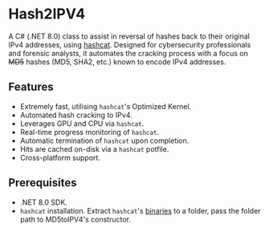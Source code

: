 # Hash2IPV4
A C# (.NET 8.0) class to assist in reversal of hashes back to their original IPv4 addresses, using [hashcat](https://github.com/hashcat/hashcat).
Designed for cybersecurity professionals and forensic analysts, it automates the cracking process with a focus on ~~MD5~~ hashes (MD5, SHA2, etc.) known to encode IPv4 addresses.

## Features

- Extremely fast, utilising ``hashcat``'s Optimized Kernel.
- Automated hash cracking to IPv4.
- Leverages GPU and CPU via `hashcat`.
- Real-time progress monitoring of `hashcat`.
- Automatic termination of `hashcat` upon completion.
- Hits are cached on-disk via a `hashcat` potfile.
- Cross-platform support.

## Prerequisites

- .NET 8.0 SDK.
- `hashcat` installation. Extract `hashcat`'s [binaries](https://hashcat.net/hashcat/) to a folder, pass the folder path to MD5toIPV4's constructor.
